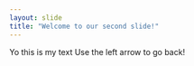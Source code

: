 ```yaml
---
layout: slide
title: "Welcome to our second slide!"
---
```

Yo this is my text
Use the left arrow to go back!
